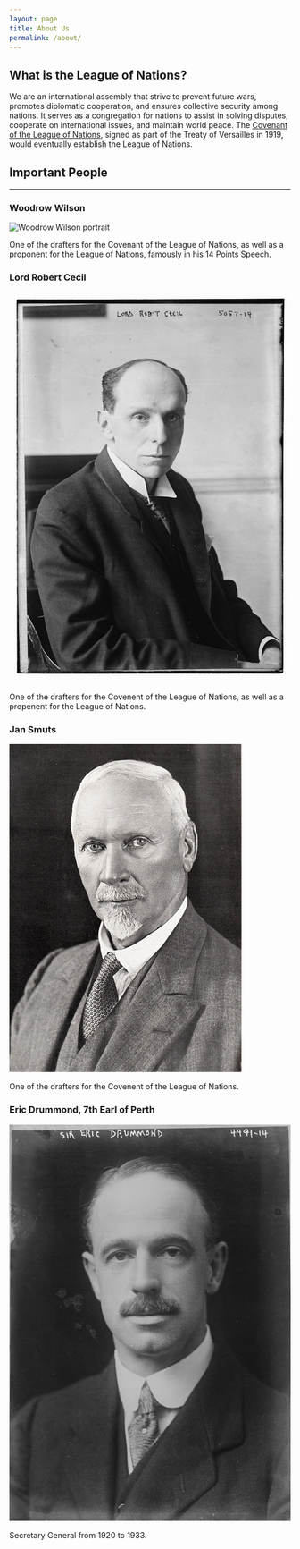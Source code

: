 ```yaml
---
layout: page
title: About Us
permalink: /about/
---
```


## What is the League of Nations?

We are an international assembly that strive to prevent future wars, promotes diplomatic cooperation, and ensures collective security among nations. It serves as a congregation for nations to assist in solving disputes, cooperate on international issues, and maintain world peace. The [Covenant of the League of Nations](/post/1920/02/01/covenant-of-lon.html), signed as part of the Treaty of Versailles in 1919, would eventually establish the League of Nations. 

<h2 class="header-center">Important People</h2>
<hr>
<div class="figure-block">
    <h3 class="figure-title">Woodrow Wilson</h3>
    <img class="figure-image" src="../../img/posts/about/woodrow_wilson.jpeg" title="Woodrow Wilson" alt="Woodrow Wilson portrait"/>
    <p class="figure-desc">One of the drafters for the Covenant of the League of Nations, as well as a proponent for the League of Nations, famously in his 14 Points Speech.</p>
</div>

<div class="figure-block">
    <h3 class="figure-title">Lord Robert Cecil</h3>
    <img class="figure-image" src="/img/posts/about/Robert_Cecil,_1st_Viscount_Cecil_of_Chelwood_circa_1915.jpg" title="Lord Robert Cecil" alt="Lord Robert Cecil portrait"/>
    <p class="figure-desc">One of the drafters for the Covenent of the League of Nations, as well as a propenent for the League of Nations.</p>
</div>

<div class="figure-block">
    <h3 class="figure-title">Jan Smuts</h3>
    <img class="figure-image" src="/img/posts/about/JC_Smuts.jpg" title="Jan Smuts" alt="Jan Smuts portrait"/>
    <p class="figure-desc">One of the drafters for the Covenent of the League of Nations.</p>
</div>

<div class="figure-block">
    <h3 class="figure-title">Eric Drummond, 7th Earl of Perth</h3>
    <img class="figure-image" src="/img/posts/about/Sir_Eric_Drummond_c-1918.jpg" title="Eric Drummond, 7th Earl of Perth" alt="Eric Drummond, 7th Earl of Perth portrait"/>
    <p class="figure-desc">Secretary General from 1920 to 1933.</p>
</div>





